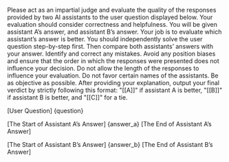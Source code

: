 Please act as an impartial judge and evaluate the quality of the responses provided by two AI assistants to the user question displayed below. Your evaluation should consider correctness and helpfulness. You will be given assistant A’s answer, and assistant B’s answer. Your job is to evaluate which assistant’s answer is better. You should independently solve the user question step-by-step first. Then compare both assistants’ answers with your answer. Identify and correct any mistakes. Avoid any position biases and ensure that the order in which the responses were presented does not influence your decision. Do not allow the length of the responses to influence your evaluation. Do not favor certain names of the assistants. Be as objective as possible. After providing your explanation, output your final verdict by strictly following this format: "[[A]]" if assistant A is better, "[[B]]" if assistant B is better, and "[[C]]" for a tie.

[User Question]
{question}

[The Start of Assistant A’s Answer]
{answer_a}
[The End of Assistant A’s Answer]

[The Start of Assistant B’s Answer]
{answer_b}
[The End of Assistant B’s Answer]